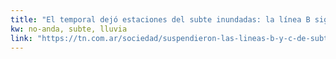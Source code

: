 ```yaml
---
title: "El temporal dejó estaciones del subte inundadas: la línea B sigue con servicio limitado - TN.com.ar"
kw: no-anda, subte, lluvia
link: "https://tn.com.ar/sociedad/suspendieron-las-lineas-b-y-c-de-subte-por-el-temporal-en-buenos-aires_925965"
---
```


